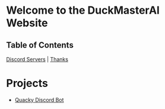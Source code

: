 <!-- ---
permalink: /index.html
--- -->
# Welcome to the DuckMasterAl Website
## Table of Contents
[Discord Servers](https://duckmasteral.github.io/discord) | [Thanks](https://duckmasteral.github.io/thanks)

# Projects
  - [Quacky Discord Bot](https://duckmasteral.github.io/quacky)
